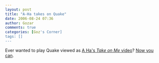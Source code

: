 ```yaml
---
layout: post
title: "A-Ha takes on Quake"
date: 2006-08-24 07:36
author: Gozar
comments: true
categories: [Goz's Corner]
tags: []
---
```

Ever wanted to play Quake viewed as <a href="http://www.youtube.com/watch?v=lXBmgmytFVU">A Ha's <em>Take on Me</em> video</a>? <a href="http://www.cs.unc.edu/~adyilie/comp238/Final/Final.htm">Now you can</a>.
